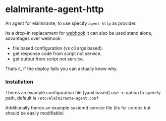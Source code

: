 # elalmirante-agent-http

An agent for elalmirante, to use specify `agent-http` as provider.

Its a drop-in replacement for [webhook](https://gitlab.com/ozkar99/webhook) it can also be used stand alone, advantages over webhook:

- file based configuration (vs cli args based).
- get response code from script not service.
- get output from script not service.

Thats it, if the deploy fails you can actually know why.

### Installation
Theres an example configuration file (yaml based) use -c option to specify path, default is `/etc/elalmirante-agent.conf`

Additionally theres an example systemd service file (its for coreos but should be easily modifiable)
